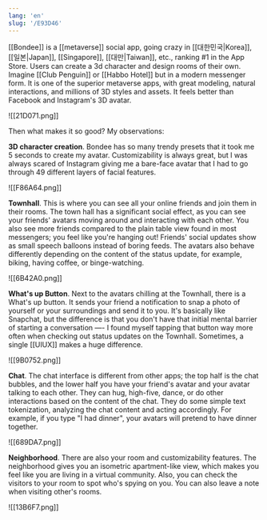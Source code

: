 ```yaml
---
lang: 'en'
slug: '/E93D46'
---
```


[[Bondee]] is a [[metaverse]] social app, going crazy in [[대한민국|Korea]], [[일본|Japan]], [[Singapore]], [[대만|Taiwan]], etc., ranking #1 in the App Store. Users can create a 3d character and design rooms of their own. Imagine [[Club Penguin]] or [[Habbo Hotel]] but in a modern messenger form. It is one of the superior metaverse apps, with great modeling, natural interactions, and millions of 3D styles and assets. It feels better than Facebook and Instagram's 3D avatar.

![[21D071.png]]

Then what makes it so good? My observations:

**3D character creation**. Bondee has so many trendy presets that it took me 5 seconds to create my avatar. Customizability is always great, but I was always scared of Instagram giving me a bare-face avatar that I had to go through 49 different layers of facial features.

![[F86A64.png]]

**Townhall**. This is where you can see all your online friends and join them in their rooms. The town hall has a significant social effect, as you can see your friends' avatars moving around and interacting with each other. You also see more friends compared to the plain table view found in most messengers; you feel like you're hanging out! Friends' social updates show as small speech balloons instead of boring feeds. The avatars also behave differently depending on the content of the status update, for example, biking, having coffee, or binge-watching.

![[6B42A0.png]]

**What's up Button**. Next to the avatars chilling at the Townhall, there is a What's up button. It sends your friend a notification to snap a photo of yourself or your surroundings and send it to you. It's basically like Snapchat, but the difference is that you don't have that initial mental barrier of starting a conversation —- I found myself tapping that button way more often when checking out status updates on the Townhall. Sometimes, a single [[UIUX]] makes a huge difference.

![[9B0752.png]]

**Chat**. The chat interface is different from other apps; the top half is the chat bubbles, and the lower half you have your friend's avatar and your avatar talking to each other. They can hug, high-five, dance, or do other interactions based on the content of the chat. They do some simple text tokenization, analyzing the chat content and acting accordingly. For example, if you type "I had dinner", your avatars will pretend to have dinner together.

![[689DA7.png]]

**Neighborhood**. There are also your room and customizability features. The neighborhood gives you an isometric apartment-like view, which makes you feel like you are living in a virtual community. Also, you can check the visitors to your room to spot who's spying on you. You can also leave a note when visiting other's rooms.

![[13B6F7.png]]
